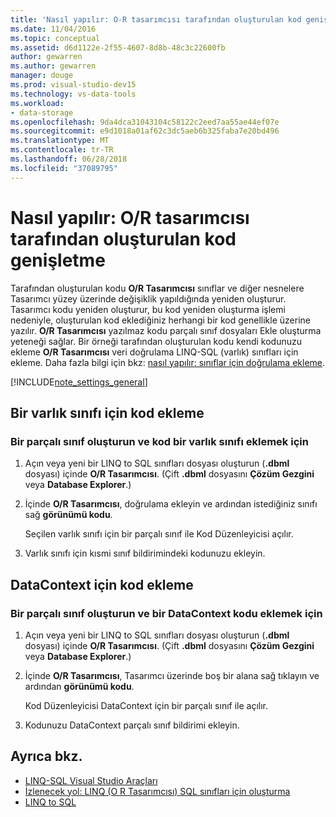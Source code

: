 ```yaml
---
title: 'Nasıl yapılır: O-R tasarımcısı tarafından oluşturulan kod genişletme'
ms.date: 11/04/2016
ms.topic: conceptual
ms.assetid: d6d1122e-2f55-4607-8d8b-48c3c22600fb
author: gewarren
ms.author: gewarren
manager: douge
ms.prod: visual-studio-dev15
ms.technology: vs-data-tools
ms.workload:
- data-storage
ms.openlocfilehash: 9da4dca31043104c58122c2eed7aa55ae44ef07e
ms.sourcegitcommit: e9d1018a01af62c3dc5aeb6b325faba7e20bd496
ms.translationtype: MT
ms.contentlocale: tr-TR
ms.lasthandoff: 06/28/2018
ms.locfileid: "37089795"
---
```

# <a name="how-to-extend-code-generated-by-the-or-designer"></a>Nasıl yapılır: O/R tasarımcısı tarafından oluşturulan kod genişletme
Tarafından oluşturulan kodu **O/R Tasarımcısı** sınıflar ve diğer nesnelere Tasarımcı yüzey üzerinde değişiklik yapıldığında yeniden oluşturur. Tasarımcı kodu yeniden oluşturur, bu kod yeniden oluşturma işlemi nedeniyle, oluşturulan kod eklediğiniz herhangi bir kod genellikle üzerine yazılır. **O/R Tasarımcısı** yazılmaz kodu parçalı sınıf dosyaları Ekle oluşturma yeteneği sağlar. Bir örneği tarafından oluşturulan kodu kendi kodunuzu ekleme **O/R Tasarımcısı** veri doğrulama LINQ-SQL (varlık) sınıfları için ekleme. Daha fazla bilgi için bkz: [nasıl yapılır: sınıflar için doğrulama ekleme](../data-tools/how-to-add-validation-to-entity-classes.md).

[!INCLUDE[note_settings_general](../data-tools/includes/note_settings_general_md.md)]

## <a name="add-code-to-an-entity-class"></a>Bir varlık sınıfı için kod ekleme

### <a name="to-create-a-partial-class-and-add-code-to-an-entity-class"></a>Bir parçalı sınıf oluşturun ve kod bir varlık sınıfı eklemek için

1.  Açın veya yeni bir LINQ to SQL sınıfları dosyası oluşturun (**.dbml** dosyası) içinde **O/R Tasarımcısı**. (Çift **.dbml** dosyasını **Çözüm Gezgini** veya **Database Explorer**.)

2.  İçinde **O/R Tasarımcısı**, doğrulama ekleyin ve ardından istediğiniz sınıfı sağ **görünümü kodu**.

     Seçilen varlık sınıfı için bir parçalı sınıf ile Kod Düzenleyicisi açılır.

3.  Varlık sınıfı için kısmi sınıf bildirimindeki kodunuzu ekleyin.

## <a name="add-code-to-a-datacontext"></a>DataContext için kod ekleme

### <a name="to-create-a-partial-class-and-add-code-to-a-datacontext"></a>Bir parçalı sınıf oluşturun ve bir DataContext kodu eklemek için

1.  Açın veya yeni bir LINQ to SQL sınıfları dosyası oluşturun (**.dbml** dosyası) içinde **O/R Tasarımcısı**. (Çift **.dbml** dosyasını **Çözüm Gezgini** veya **Database Explorer**.)

2.  İçinde **O/R Tasarımcısı**, Tasarımcı üzerinde boş bir alana sağ tıklayın ve ardından **görünümü kodu**.

     Kod Düzenleyicisi DataContext için bir parçalı sınıf ile açılır.

3.  Kodunuzu DataContext parçalı sınıf bildirimi ekleyin.

## <a name="see-also"></a>Ayrıca bkz.

- [LINQ-SQL Visual Studio Araçları](../data-tools/linq-to-sql-tools-in-visual-studio2.md)
- [İzlenecek yol: LINQ (O R Tasarımcısı) SQL sınıfları için oluşturma](how-to-create-linq-to-sql-classes-mapped-to-tables-and-views-o-r-designer.md)
- [LINQ to SQL](/dotnet/framework/data/adonet/sql/linq/index)